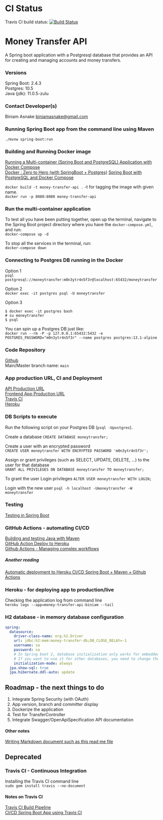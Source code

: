 # CI Status  
Travis CI build status: [![Build Status](https://travis-ci.com/PracticalSoftwareEngineeringWorkshop/money-transfer-api.svg?branch=main)](https://travis-ci.com/PracticalSoftwareEngineeringWorkshop/money-transfer-api)

# Money Transfer API
A Spring boot application with a Postgresql database that provides an API for creating and managing accounts and money transfers.

### Versions
Spring Boot: 2.4.3  
Postgres: 10.5  
Java (jdk): 11.0.5-zulu  

### Contact Developer(s)
Biniam Asnake <biniamasnake@gmail.com>  

### Running Spring Boot app from the command line using Maven
`./mvnw spring-boot:run`  

### Building and Running Docker image
[Running a Multi-container (Spring Boot and PostgreSQL) Application with Docker Compose](https://www.section.io/engineering-education/running-a-multi-container-springboot-postgresql-application-with-docker-compose/)    
[Docker : Zero to Hero (with SpringBoot + Postgres)](https://isurunuwanthilaka.medium.com/docker-zero-to-hero-with-springboot-postgres-e0b8c3a4dccb)
[Spring Boot with PostgreSQL and Docker Compose](https://gustavopeiretti.com/spring-boot-with-postgresql-and-docker-compose/)    

`docker build -t money-transfer-api .`  -t for tagging the image with given name.  
`docker run -p 8080:8080 money-transfer-api`  

### Run the multi-container application
To test all you have been putting together, open up the terminal, navigate to the Spring Boot project directory where you have the `docker-compose.yml`, and run:    
`docker-compose up -d`  

To stop all the services in the terminal, run:  
`docker-compose down`  

### Connecting to Postgres DB running in the Docker
Option 1  
`psql postgresql://moneytransfer:m0n3ytr4n5f3r@localhost:65432/moneytransfer`  

Option 2  
`docker exec -it postgres psql -U moneytransfer`  

Option 3  
```
$ docker exec -it postgres bash
# su moneytransfer
$ psql
```  

You can spin up a Postgres DB just like:  
`docker run --rm -P -p 127.0.0.1:65432:5432 -e POSTGRES_PASSWORD="m0n3ytr4n5f3r" --name postgres postgres:13.1-alpine`  

### Code Repository
[Github](https://github.com/PracticalSoftwareEngineeringWorkshop/money-transfer-api)  
Main/Master branch name: `main`  

### App production URL, CI and Deployment
[API Production URL](https://money-transfer-api-biniam.herokuapp.com/api/)  
[Frontend App Production URL](https://money-transfer-web-app-biniam.herokuapp.com/)    
[Travis CI](https://travis-ci.com/github/PracticalSoftwareEngineeringWorkshop/money-transfer-api/)  
[Heroku](https://dashboard.heroku.com/apps/money-transfer-api-biniam/)  

### DB Scripts to execute 
Run the following script on your Postgres DB (`psql -Upostgres`).    

Create a database
`CREATE DATABASE moneytransfer;`  

Create a user with an encrypted password  
`CREATE USER moneytransfer WITH ENCRYPTED PASSWORD 'm0n3ytr4n5f3r';`  

Assign or grant privileges (such as SELECT, UPDATE, DELETE, ...) to the user for that database  
`GRANT ALL PRIVILEGES ON DATABASE moneytransfer TO moneytransfer;`  

To grant the user Login privileges
`ALTER USER moneytransfer WITH LOGIN;`

Login with the new user
`psql -h localhost -Umoneytransfer -W moneytransfer`

### Testing
[Testing in Spring Boot](https://www.baeldung.com/spring-boot-testing)  

### GitHub Actions - automating CI/CD
[Building and testing Java with Maven](https://docs.github.com/en/actions/guides/building-and-testing-java-with-maven)  
[GitHub Action Deploy to Heroku](https://github.com/marketplace/actions/deploy-to-heroku)  
[Github Actions - Managing complex workflows](https://docs.github.com/en/actions/learn-github-actions/managing-complex-workflows)

##### Another reading  
[Automatic deployment to Heroku CI/CD Spring Boot + Maven + Github Actions](https://www.nearsure.net/blog/automatic-deployment-to-heroku-ci-cd-spring-boot-maven-github-actions)  

### Heroku - for deploying app to production/live
Checking the application log from command line  
`heroku logs --app=money-transfer-api-biniam --tail`  

### H2 database - in memory database configuration

```yaml
spring:
  datasource:
    driver-class-name: org.h2.Driver
    url: jdbc:h2:mem:money-transfer-db;DB_CLOSE_DELAY=-1
    username: sa
    password: sa
    # In Spring boot 2, database initialization only works for embedded databases (H2, HSQLDB).
    # If you want to use it for other databases, you need to change the
    initialization-mode: always
  jpa.show-sql: true
  jpa.hibernate.ddl-auto: update
```

## Roadmap - the next things to do
1. Integrate Spring Security (with OAuth)
2. App version, branch and committer display 
3. Dockerize the application
4. Test for TransferController
5. Integrate Swagger/OpenApiSpecification API documentation

#### Other notes
[Writing Markdown document such as this read me file](https://www.markdownguide.org/basic-syntax/)

## Deprecated
### Travis CI - Continuous Integration
Installing the Travis CI command line  
`sudo gem install travis --no-document`

#### Notes on Travis CI
[Travis CI Build Pipeline](https://www.baeldung.com/travis-ci-build-pipeline)  
[CI/CD Spring Boot App using Travis CI](https://www.javacodegeeks.com/2018/01/ci-cd-springboot-applications-using-travis-ci.html)  
